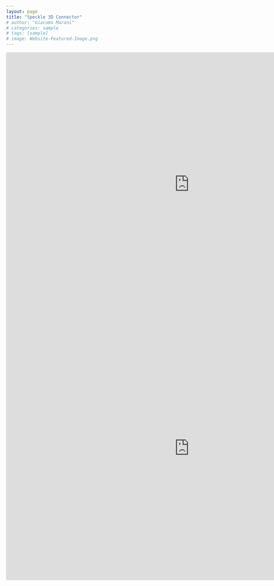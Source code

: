 ```yaml
---
layout: page
title: "Speckle 3D Connector"
# author: "Giacomo Marani"
# categories: sample
# tags: [sample]
# image: Website-Featured-Image.png
---
```



<iframe title="Speckle" src="https://app.speckle.systems/projects/86d4d1ad64/models/cf21bc8b8a#embed=%7B%22isEnabled%22%3Atrue%7D" width="1000" height="720" frameborder="0"></iframe>

<iframe title="Speckle" src="https://app.speckle.systems/projects/86d4d1ad64/models/0c6e7dac45#embed=%7B%22isEnabled%22%3Atrue%7D" width="1000" height="720" frameborder="0"></iframe>
